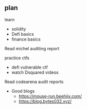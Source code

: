 ## plan
learn

- solidity
- Defi basics
- finance basics

Read michel auditing  report

practice ctfs

- defi vulnerable ctf
- watch Dsquared videos

Read codearena audit reports

- Good blogs
    - https://mouse-run.beehiiv.com/
    - https://blog.bytes032.xyz/
